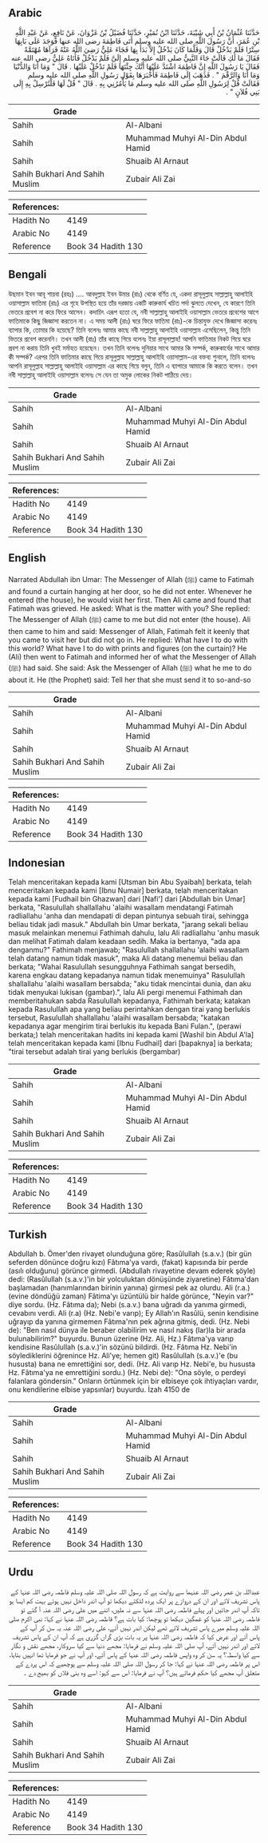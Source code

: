 ## Arabic


<div dir="rtl" lang="ar" style={{fontSize:'larger',backgroundColor:'#f8f9fa',padding:20}}>
حَدَّثَنَا عُثْمَانُ بْنُ أَبِي شَيْبَةَ، حَدَّثَنَا ابْنُ نُمَيْرٍ، حَدَّثَنَا فُضَيْلُ بْنُ غَزْوَانَ، عَنْ نَافِعٍ، عَنْ عَبْدِ اللَّهِ بْنِ عُمَرَ، أَنَّ رَسُولَ اللَّهِ صلى الله عليه وسلم أَتَى فَاطِمَةَ رضى الله عنها فَوَجَدَ عَلَى بَابِهَا سِتْرًا فَلَمْ يَدْخُلْ قَالَ وَقَلَّمَا كَانَ يَدْخُلُ إِلاَّ بَدَأَ بِهَا فَجَاءَ عَلِيٌّ رَضِيَ اللَّهُ عَنْهُ فَرَآهَا مُهْتَمَّةً فَقَالَ مَا لَكِ قَالَتْ جَاءَ النَّبِيُّ صلى الله عليه وسلم إِلَىَّ فَلَمْ يَدْخُلْ فَأَتَاهُ عَلِيٌّ رضى الله عنه فَقَالَ يَا رَسُولَ اللَّهِ إِنَّ فَاطِمَةَ اشْتَدَّ عَلَيْهَا أَنَّكَ جِئْتَهَا فَلَمْ تَدْخُلْ عَلَيْهَا ‏.‏ قَالَ ‏"‏ وَمَا أَنَا وَالدُّنْيَا وَمَا أَنَا وَالرَّقْمَ ‏"‏ ‏.‏ فَذَهَبَ إِلَى فَاطِمَةَ فَأَخْبَرَهَا بِقَوْلِ رَسُولِ اللَّهِ صلى الله عليه وسلم فَقَالَتْ قُلْ لِرَسُولِ اللَّهِ صلى الله عليه وسلم مَا يَأْمُرُنِي بِهِ ‏.‏ قَالَ ‏"‏ قُلْ لَهَا فَلْتُرْسِلْ بِهِ إِلَى بَنِي فُلاَنٍ ‏"‏ ‏.‏
</div>
<div style={{backgroundColor:'#f8f9fa',padding:20, marginBottom: 10}}><table> <thead> <tr> <th>Grade</th> <th></th> </tr> </thead> <tbody> <tr><td>Sahih</td><td>Al-Albani</td></tr><tr><td>Sahih</td><td>Muhammad Muhyi Al-Din Abdul Hamid</td></tr><tr><td>Sahih</td><td>Shuaib Al Arnaut</td></tr><tr><td>Sahih Bukhari And Sahih Muslim</td><td>Zubair Ali Zai</td></tr></tbody></table><table> <thead> <tr> <th>References:</th> <th></th> </tr> </thead> <tbody><tr><td>Hadith No</td><td>4149</td></tr><tr><td>Arabic No</td><td>4149</td></tr><tr><td>Reference</td><td>Book 34 Hadith 130</td></tr></tbody></table></div>

## Bengali


<div dir="ltr" lang="bn" style={{fontSize:'larger',backgroundColor:'#f8f9fa',padding:20}}>
উছমান ইবন আবূ শায়বা (রহঃ) .... আবদুল্লাহ ইবন উমার (রাঃ) থেকে বর্ণিত যে, একদা রাসূলুল্লাহ সাল্লাল্লাহু আলাইহি ওয়াসাল্লাম ফাতিমা (রাঃ) এর গৃহে উপস্থিত হয়ে তাঁর দরজায় একটি কারুকার্য খচিত পর্দা ঝুলতে দেখেন, যে কারণে তিনি ভেতরে প্রবেশ না করে ফিরে আসেন। কদাচিৎ এরূপ হতো যে, নবী সাল্লাল্লাহু আলাইহি ওয়াসাল্লাম ভেতরে প্রবেশের আগে ফাতিমাকে কিছু জিজ্ঞাসা করতেন না। এ সময় আলী (রাঃ) ঘরে ফিরে ফাতিমা (রাঃ)-কে চিন্তাযুক্ত দেখে জিজ্ঞাসা করেনঃ ব্যাপার কি, তোমার কি হয়েছে? তিনি বলেনঃ আমার কাছে নবী সাল্লাল্লাহু আলাইহি ওয়াসাল্লাম এসেছিলেন, কিন্তু তিনি ভিতরে প্রবেশ করেননি। তখন আলী (রাঃ) তাঁর কাছে গিয়ে বলেনঃ ইয়া রাসূলাল্লাহ! আপনি ফাতিমার নিকট গিয়ে ঘরে প্রবশ না করায় তিনি খুবই মর্মাহত হয়েছেন। তখন তিনি বলেনঃ দুনিয়ার সাথে আমার কি সম্পর্ক, কারুকার্যের সাথে আমার কী সম্পর্ক? এরপর তিনি ফাতিমার কাছে গিয়ে রাসূলুল্লাহ সাল্লাল্লাহু আলাইহি ওয়াসাল্লাম-এর বক্তব্য শুনালে, তিনি বলেনঃ আপনি রাসূলুল্লাহ সাল্লাল্লাহু আলাইহি ওয়াসাল্লাম এর কাছে গিয়ে বলুন, তিনি এ ব্যাপারে আমাকে কি করতে বলেন। তখন নবী সাল্লাল্লাহু আলাইহি ওয়াসাল্লাম বলেনঃ সে যেন তা অমুক লোকের নিকট পাঠিয়ে দেয়।
</div>
<div style={{backgroundColor:'#f8f9fa',padding:20, marginBottom: 10}}><table> <thead> <tr> <th>Grade</th> <th></th> </tr> </thead> <tbody> <tr><td>Sahih</td><td>Al-Albani</td></tr><tr><td>Sahih</td><td>Muhammad Muhyi Al-Din Abdul Hamid</td></tr><tr><td>Sahih</td><td>Shuaib Al Arnaut</td></tr><tr><td>Sahih Bukhari And Sahih Muslim</td><td>Zubair Ali Zai</td></tr></tbody></table><table> <thead> <tr> <th>References:</th> <th></th> </tr> </thead> <tbody><tr><td>Hadith No</td><td>4149</td></tr><tr><td>Arabic No</td><td>4149</td></tr><tr><td>Reference</td><td>Book 34 Hadith 130</td></tr></tbody></table></div>

## English


<div dir="ltr" lang="en" style={{fontSize:'larger',backgroundColor:'#f8f9fa',padding:20}}>
Narrated Abdullah ibn Umar: The Messenger of Allah (ﷺ) came to Fatimah and found a curtain hanging at her door, so he did not enter. Whenever he entered (the house), he would visit her first. Then Ali came and found that Fatimah was grieved. He asked: What is the matter with you? She replied: The Messenger of Allah (ﷺ) came to me but did not enter (the house). Ali then came to him and said: Messenger of Allah, Fatimah felt it keenly that you came to visit her but did not go in. He replied: What have I to do with this world? What have I to do with prints and figures (on the curtain)? He (Ali) then went to Fatimah and informed her of what the Messenger of Allah (ﷺ) had said. She said: Ask the Messenger of Allah (ﷺ) what he me to do about it. He (the Prophet) said: Tell her that she must send it to so-and-so
</div>
<div style={{backgroundColor:'#f8f9fa',padding:20, marginBottom: 10}}><table> <thead> <tr> <th>Grade</th> <th></th> </tr> </thead> <tbody> <tr><td>Sahih</td><td>Al-Albani</td></tr><tr><td>Sahih</td><td>Muhammad Muhyi Al-Din Abdul Hamid</td></tr><tr><td>Sahih</td><td>Shuaib Al Arnaut</td></tr><tr><td>Sahih Bukhari And Sahih Muslim</td><td>Zubair Ali Zai</td></tr></tbody></table><table> <thead> <tr> <th>References:</th> <th></th> </tr> </thead> <tbody><tr><td>Hadith No</td><td>4149</td></tr><tr><td>Arabic No</td><td>4149</td></tr><tr><td>Reference</td><td>Book 34 Hadith 130</td></tr></tbody></table></div>

## Indonesian


<div dir="ltr" lang="id" style={{fontSize:'larger',backgroundColor:'#f8f9fa',padding:20}}>
Telah menceritakan kepada kami [Utsman bin Abu Syaibah] berkata, telah menceritakan kepada kami [Ibnu Numair] berkata, telah menceritakan kepada kami [Fudhail bin Ghazwan] dari [Nafi'] dari [Abdullah bin Umar] berkata, "Rasulullah shallallahu 'alaihi wasallam mendatangi Fatimah radliallahu 'anha dan mendapati di depan pintunya sebuah tirai, sehingga beliau tidak jadi masuk." Abdullah bin Umar berkata, "jarang sekali beliau masuk melainkan menemui Fathimah dahulu, lalu Ali radliallahu 'anhu masuk dan melihat Fatimah dalam keadaan sedih. Maka ia bertanya, "ada apa denganmu?" Fathimah menjawab; "Rasulullah shallallahu 'alaihi wasallam telah datang namun tidak masuk", maka Ali datang menemui beliau dan berkata; "Wahai Rasulullah sesungguhnya Fathimah sangat bersedih, karena engkau datang kepadanya namun tidak menemuinya" Rasulullah shallallahu 'alaihi wasallam bersabda; "aku tidak mencintai dunia, dan aku tidak menyukai lukisan (gambar).", lalu Ali pergi menemui Fathimah dan memberitahukan sabda Rasulullah kepadanya, Fathimah berkata; katakan kepada Rasulullah apa yang beliau perintahkan dengan tirai yang berlukis tersebut, Rasulullah shallallahu 'alaihi wasallam bersabda; "katakan kepadanya agar mengirim tirai berlukis itu kepada Bani Fulan.", (perawi berkata;) telah menceritakan hadits ini kepada kami [Washil bin Abdul A'la] telah menceritakan kepada kami [Ibnu Fudhail] dari [bapaknya] ia berkata; "tirai tersebut adalah tirai yang berlukis (bergambar)
</div>
<div style={{backgroundColor:'#f8f9fa',padding:20, marginBottom: 10}}><table> <thead> <tr> <th>Grade</th> <th></th> </tr> </thead> <tbody> <tr><td>Sahih</td><td>Al-Albani</td></tr><tr><td>Sahih</td><td>Muhammad Muhyi Al-Din Abdul Hamid</td></tr><tr><td>Sahih</td><td>Shuaib Al Arnaut</td></tr><tr><td>Sahih Bukhari And Sahih Muslim</td><td>Zubair Ali Zai</td></tr></tbody></table><table> <thead> <tr> <th>References:</th> <th></th> </tr> </thead> <tbody><tr><td>Hadith No</td><td>4149</td></tr><tr><td>Arabic No</td><td>4149</td></tr><tr><td>Reference</td><td>Book 34 Hadith 130</td></tr></tbody></table></div>

## Turkish


<div dir="ltr" lang="tr" style={{fontSize:'larger',backgroundColor:'#f8f9fa',padding:20}}>
Abdullah b. Ömer'den rivayet olunduğuna göre; Rasûlullah (s.a.v.) (bir gün seferden dönünce doğru kızı) Fâtıma'ya vardı, (fakat) kapısında bir perde (asılı olduğunu) görünce girmedi. (Abdullah rivayetine devam ederek şöyle) dedi: (Rasûlullah (s.a.v.)'in bir yolculuktan dönüşünde ziyaretine) Fâtıma'dan başlamadan (hanımlarından birinin yanına) girmesi pek az olurdu. Ali (r.a.) (evine döndüğü zaman) Fâtima'yı üzüntülü bir halde görünce, "Neyin var?" diye sordu. (Hz. Fâtıma da); Nebi (s.a.v.) bana uğradı da yanıma girmedi, cevabını verdi. Ali (r.a) (Hz. Nebi'e varıp); Ey Allah'ın Rasûlü, senin kendisine uğrayıp da yanına girmemen Fâtıma'nın pek ağrına gitmiş, dedi. (Hz. Nebi de): "Ben nasıl dünya ile beraber olabilirim ve nasıl nakış (lar)la bir arada bulunabilirim?" buyurdu. Bunun üzerine (Hz. Ali, Hz.) Fâtıma'ya varıp kendisine Rasûlullah (s.a.v.)'in sözünü bildirdi. (Hz. Fâtıma Hz. Nebi'in söylediklerini öğrenince Hz. Ali'ye; hemen git) Rasûlullah (s.a.v.)'e (bu hususta) bana ne emrettiğini sor, dedi. (Hz. Ali varıp Hz. Nebi'e, bu hususta Hz. Fâ­tıma'ya ne emrettiğini sordu.) (Hz. Nebi de): "Ona söyle, o perdeyi falanlara göndersin." Onların örtünmek için bir elbiseye çok ihtiyaçları vardır, onu kendilerine elbise yapsınlar) buyurdu. İzah 4150 de
</div>
<div style={{backgroundColor:'#f8f9fa',padding:20, marginBottom: 10}}><table> <thead> <tr> <th>Grade</th> <th></th> </tr> </thead> <tbody> <tr><td>Sahih</td><td>Al-Albani</td></tr><tr><td>Sahih</td><td>Muhammad Muhyi Al-Din Abdul Hamid</td></tr><tr><td>Sahih</td><td>Shuaib Al Arnaut</td></tr><tr><td>Sahih Bukhari And Sahih Muslim</td><td>Zubair Ali Zai</td></tr></tbody></table><table> <thead> <tr> <th>References:</th> <th></th> </tr> </thead> <tbody><tr><td>Hadith No</td><td>4149</td></tr><tr><td>Arabic No</td><td>4149</td></tr><tr><td>Reference</td><td>Book 34 Hadith 130</td></tr></tbody></table></div>

## Urdu


<div dir="rtl" lang="ur" style={{fontSize:'larger',backgroundColor:'#f8f9fa',padding:20}}>
عبداللہ بن عمر رضی اللہ عنہما سے روایت ہے کہ رسول اللہ صلی اللہ علیہ وسلم فاطمہ رضی اللہ عنہا کے پاس تشریف لائے اور ان کے دروازے پر ایک پردہ لٹکتے دیکھا تو آپ اندر داخل نہیں ہوئے بہت کم ایسا ہو تاکہ آپ اندر جائیں اور پہلے فاطمہ رضی اللہ عنہا سے نہ ملیں، اتنے میں علی رضی اللہ عنہ آ گئے تو فاطمہ رضی اللہ عنہا کو غمگین دیکھا تو پوچھا: کیا بات ہے؟ فاطمہ رضی اللہ عنہا نے کہا: نبی اکرم صلی اللہ علیہ وسلم میرے پاس تشریف لائے تھے لیکن اندر نہیں آئے، علی رضی اللہ عنہ یہ سن کر آپ کے پاس آئے اور عرض کیا کہ فاطمہ رضی اللہ عنہا پر یہ بات بڑی گراں گزری ہے کہ آپ ان کے پاس تشریف لائے اور اندر نہیں آئے، آپ صلی اللہ علیہ وسلم نے فرمایا: مجھے دنیا سے کیا سروکار، مجھے نقش و نگار سے کیا واسطہ؟ یہ سن کر وہ واپس فاطمہ رضی اللہ عنہا کے پاس آئے، اور آپ نے جو فرمایا تھا انہیں بتایا، اس پر فاطمہ رضی اللہ عنہا نے کہا: جا کر رسول اللہ صلی اللہ علیہ وسلم سے پوچھیے کہ اس پردے کے متعلق آپ مجھے کیا حکم فرماتے ہیں؟ آپ نے فرمایا: اس سے کہو: اسے وہ بنی فلاں کو بھیج دے ۔
</div>
<div style={{backgroundColor:'#f8f9fa',padding:20, marginBottom: 10}}><table> <thead> <tr> <th>Grade</th> <th></th> </tr> </thead> <tbody> <tr><td>Sahih</td><td>Al-Albani</td></tr><tr><td>Sahih</td><td>Muhammad Muhyi Al-Din Abdul Hamid</td></tr><tr><td>Sahih</td><td>Shuaib Al Arnaut</td></tr><tr><td>Sahih Bukhari And Sahih Muslim</td><td>Zubair Ali Zai</td></tr></tbody></table><table> <thead> <tr> <th>References:</th> <th></th> </tr> </thead> <tbody><tr><td>Hadith No</td><td>4149</td></tr><tr><td>Arabic No</td><td>4149</td></tr><tr><td>Reference</td><td>Book 34 Hadith 130</td></tr></tbody></table></div>